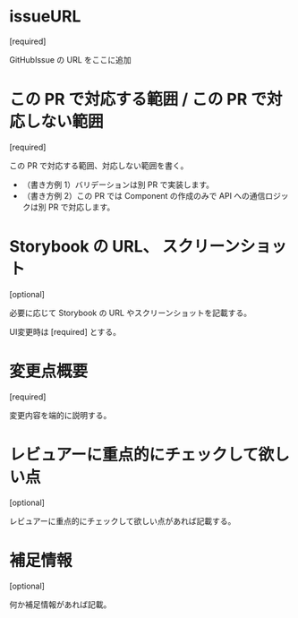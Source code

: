 <!-- (Copilot Review への依頼: レビューコメントは日本語で記載してください -->

# issueURL

[required]

GitHubIssue の URL をここに追加

# この PR で対応する範囲 / この PR で対応しない範囲

[required]

この PR で対応する範囲、対応しない範囲を書く。

- （書き方例 1）バリデーションは別 PR で実装します。
- （書き方例 2）この PR では Component の作成のみで API への通信ロジックは別 PR で対応します。

# Storybook の URL、 スクリーンショット

[optional]

必要に応じて Storybook の URL やスクリーンショットを記載する。

UI変更時は [required] とする。

# 変更点概要

[required]

変更内容を端的に説明する。

# レビュアーに重点的にチェックして欲しい点

[optional]

レビュアーに重点的にチェックして欲しい点があれば記載する。

# 補足情報

[optional]

何か補足情報があれば記載。
